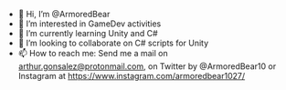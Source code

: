 - 👋 Hi, I’m @ArmoredBear
- 👀 I’m interested in GameDev activities
- 🌱 I’m currently learning Unity and C#
- 💞️ I’m looking to collaborate on C# scripts for Unity
- 📫 How to reach me: Send me a mail on arthur.gonsalez@protonmail.com, on Twitter by @ArmoredBear10 or Instagram at https://www.instagram.com/armoredbear1027/

